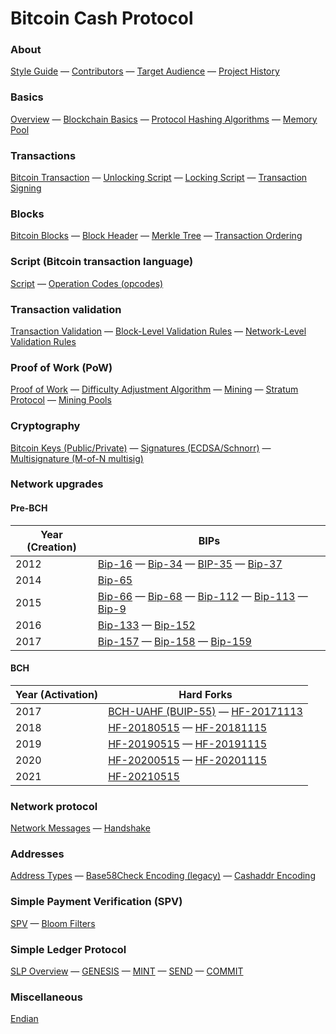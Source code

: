 # Bitcoin Cash Protocol

### About
[Style Guide](/style-guide) — [Contributors](/contributors) — [Target Audience](/target-audience) — [Project History](/project-history)

### Basics
[Overview](/protocol/overview) — [Blockchain Basics](/protocol/blockchain) — [Protocol Hashing Algorithms](/protocol/blockchain/hash) — [Memory Pool](/protocol/blockchain/memory-pool)

### Transactions
[Bitcoin Transaction](/protocol/blockchain/transaction) — [Unlocking Script](/protocol/blockchain/transaction/unlocking-script) — [Locking Script](/protocol/blockchain/transaction/locking-script) — [Transaction Signing](/protocol/blockchain/transaction/transaction-signing)

### Blocks
[Bitcoin Blocks](/protocol/blockchain/block) —
[Block Header](/protocol/blockchain/block/block-header) — [Merkle Tree](/protocol/blockchain/block/merkle-tree) — [Transaction Ordering](/protocol/blockchain/block/transaction-ordering)

### Script (Bitcoin transaction language)
[Script](/protocol/blockchain/script) — [Operation Codes (opcodes)](/protocol/blockchain/script#operation-codes-opcodes)

### Transaction validation
[Transaction Validation](/protocol/blockchain/transaction-validation) —
[Block-Level Validation Rules](/protocol/blockchain/transaction-validation/block-level-validation-rules) — [Network-Level Validation Rules](/protocol/blockchain/transaction-validation/network-level-validation-rules)

### Proof of Work (PoW)
[Proof of Work](/protocol/blockchain/proof-of-work) — [Difficulty Adjustment Algorithm](/protocol/blockchain/proof-of-work/difficulty-adjustment-algorithm) — [Mining](/protocol/blockchain/proof-of-work/mining) — [Stratum Protocol](/mining/stratum-protocol) — [Mining Pools](/mining/mining-pools)

### Cryptography
[Bitcoin Keys (Public/Private)](/protocol/blockchain/cryptography/keys) — [Signatures (ECDSA/Schnorr)](/protocol/blockchain/cryptography/signatures) — [Multisignature (M-of-N multisig)](/protocol/blockchain/cryptography/multisignature)

### Network upgrades

#### Pre-BCH

| Year (Creation) | BIPs |
|------|-------|
| 2012 | [Bip-16](/protocol/forks/bip-0016) — [Bip-34](/protocol/forks/bip-0034) — [BIP-35](/protocol/forks/bip-0035) — [Bip-37](/protocol/forks/bip-0037) |
| 2014 | [Bip-65](/protocol/forks/bip-0065) |
| 2015 | [Bip-66](/protocol/forks/bip-0066) — [Bip-68](/protocol/forks/bip-0068) — [Bip-112](/protocol/forks/bip-0112) — [Bip-113](/protocol/forks/bip-0113) — [Bip-9](/protocol/forks/bip-0009) |
| 2016 | [Bip-133](/protocol/forks/bip-0133) — [Bip-152](/protocol/forks/bip-0152) |
| 2017 | [Bip-157](/protocol/forks/bip-0157) — [Bip-158](/protocol/forks/bip-0158) — [Bip-159](/protocol/forks/bip-0159) |

#### BCH
| Year (Activation) | Hard Forks |
|------|---------------|
| 2017 | [BCH-UAHF (BUIP-55)](/protocol/forks/bch-uahf) — [HF-20171113](/protocol/forks/hf-20171113) |
| 2018 | [HF-20180515](/protocol/forks/hf-20180515) — [HF-20181115](/protocol/forks/hf-20181115) |
| 2019 | [HF-20190515](/protocol/forks/hf-20190515) — [HF-20191115](/protocol/forks/hf-20191115) |
| 2020 | [HF-20200515](/protocol/forks/hf-20200515) — [HF-20201115](/protocol/forks/hf-20201115) |
| 2021 | [HF-20210515](/protocol/forks/hf-20210515) |

### Network protocol
[Network Messages](/protocol/network/messages) — [Handshake](/protocol/network/node-handshake)

### Addresses
[Address Types](/protocol/blockchain/addresses) — [Base58Check Encoding (legacy)](/protocol/blockchain/encoding/base58check) — [Cashaddr Encoding](/protocol/blockchain/encoding/cashaddr)

### Simple Payment Verification (SPV)
[SPV](/protocol/spv) — [Bloom Filters](/protocol/spv/bloom-filter)

### Simple Ledger Protocol
[SLP Overview](/protocol/slp) — [GENESIS](/protocol/slp/genesis) — [MINT](/protocol/slp/mint) — [SEND](/protocol/slp/send) — [COMMIT](/protocol/slp/commit)

### Miscellaneous
[Endian](/protocol/misc/endian)
